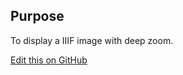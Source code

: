 ## Purpose

To display a IIIF image with deep zoom.

[Edit this on GitHub](https://github.com/wellcomecollection/wellcomecollection.org/edit/master/common/views/components/IIIFImagePreview/README.md)
